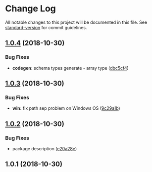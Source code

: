 # Change Log

All notable changes to this project will be documented in this file. See [standard-version](https://github.com/conventional-changelog/standard-version) for commit guidelines.

<a name="1.0.4"></a>
## [1.0.4](https://github.com/neikvon/fbi-project-graphql-prisma/compare/v1.0.3...v1.0.4) (2018-10-30)


### Bug Fixes

* **codegen:** schema types generate - array type ([dbc5cf4](https://github.com/neikvon/fbi-project-graphql-prisma/commit/dbc5cf4))



<a name="1.0.3"></a>
## [1.0.3](https://github.com/neikvon/fbi-project-graphql-prisma/compare/v1.0.2...v1.0.3) (2018-10-30)


### Bug Fixes

* **win:** fix path sep problem on Windows OS ([9c29a1b](https://github.com/neikvon/fbi-project-graphql-prisma/commit/9c29a1b))



<a name="1.0.2"></a>
## [1.0.2](https://github.com/neikvon/fbi-project-graphql-prisma/compare/v1.0.1...v1.0.2) (2018-10-30)


### Bug Fixes

* package description ([e20a28e](https://github.com/neikvon/fbi-project-graphql-prisma/commit/e20a28e))



<a name="1.0.1"></a>
## 1.0.1 (2018-10-30)
